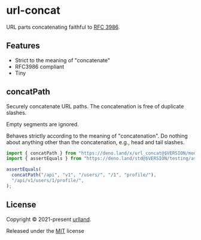 # url-concat

URL parts concatenating faithful to
[RFC 3986](https://www.rfc-editor.org/rfc/rfc3986).

## Features

- Strict to the meaning of "concatenate"
- RFC3986 compliant
- Tiny

## concatPath

Securely concatenate URL paths. The concatenation is free of duplicate slashes.

Empty segments are ignored.

Behaves strictly according to the meaning of "concatenation". Do nothing about
anything other than the concatenation, e.g., head and tail slashes.

```ts
import { concatPath } from "https://deno.land/x/url_concat@$VERSION/mod.ts";
import { assertEquals } from "https://deno.land/std@$VERSION/testing/asserts.ts";

assertEquals(
  concatPath("/api", "v1", "/users/", "/1", "profile/"),
  "/api/v1/users/1/profile/",
);
```

## License

Copyright © 2021-present [urlland](https://github.com/urlland).

Released under the [MIT](./LICENSE) license
